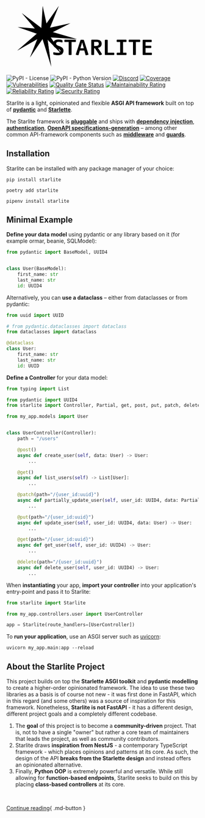 <h1>
  <!-- Generator: Adobe Illustrator 26.0.2, SVG Export Plug-In . SVG Version: 6.00 Build 0)  -->
  <svg version="1.1"
    id="starlite-hero"
    xmlns="http://www.w3.org/2000/svg"
    xmlns:xlink="http://www.w3.org/1999/xlink" x="0px" y="0px" viewBox="0 0 1280 408.3" style="enable-background:new 0 0 1280 408.3;" xml:space="preserve">
    <g id="starlite-icon">
      <polygon class="st0" points="241.4,0 273.9,148.2 426.3,115 281.5,188.1 374.1,326.5 252.8,202.8 156.8,342.1 217.7,189.6
      74.8,140.3 232.1,153.6   "/>
      <polygon class="st1" points="244.2,38.4 269.2,152.5 386.6,127 275.1,183.3 346.3,289.8 253,194.6 179,301.9 225.9,184.4
      115.9,146.5 237,156.7   "/>
      <polygon class="st0" points="349.1,0.3 281.7,165.8 470.4,220.2 272.1,207.9 298.8,403.6 235.3,204.1 71.4,297 211.3,176.8
      102.5,47.8 241.1,153.1   "/>
      <polygon class="st1" points="325.4,50.8 277.5,168.6 411.8,207.2 270.6,198.5 289.7,337.7 244.5,195.8 127.9,261.9 227.4,176.4
      150,84.6 248.6,159.5   "/>
      <polygon class="st2" points="247.4,111.3 259.3,165.6 315.2,153.5 262.1,180.2 296,231 251.6,185.6 216.4,236.7 238.7,180.8
      186.4,162.7 244,167.6   "/>
      <polygon class="st3" points="286.1,117.2 263.3,173.2 327.2,191.6 260,187.5 269.1,253.8 247.6,186.2 192,217.7 239.4,177
      202.6,133.2 249.5,168.9   "/>
    </g>
    <g id="starlite-text">
      <path class="st4" d="M344.2,327.3c-13.4,0-23.4-2-29.5-3.9l-2.5-2.6v-11.8l2.6-1.6c7,1.8,19.7,3.7,29.4,3.7
      c8.6,0,15.8-3.8,15.8-12.3c0-19.6-49.1-11.7-49.1-46.5c0-20,15.3-29.5,35.5-29.5c11.3,0,19.3,2,25.1,4.2l2.3,2.3v11l-2.6,2.2
      c-6-1.9-16.2-3.7-24.5-3.7c-8.8,0-15.6,3.1-15.6,11.5c0,20,49.2,12.6,49.2,46.3C380.3,317.5,365.2,327.3,344.2,327.3z"/>
      <path class="st4" d="M460.3,239.6H434v83.4l-2.5,2.5h-14.2l-2.5-2.5v-83.4h-26.2l-2.6-2.5v-10.2l2.6-2.5h71.6l2.6,2.5v10.2
      L460.3,239.6z"/>
      <path class="st4" d="M518.9,296h-29.8l-8.6,29.5l-3.4,1.8l-13.3-2.9l-1.6-3.2l31-94.2l2.5-2.5h18l2.6,2.6l30.1,94l-1.6,3.1
      l-14.5,3.2l-3.2-1.8L518.9,296z M492.9,281h22.6l-11-38.9L492.9,281z"/>
      <path class="st4" d="M635.4,322.6l-13,4.7l-3.5-1.5L590,281.1h-5.7v41.9l-2.5,2.5h-14l-2.6-2.5v-96.1l2.6-2.5h33.5
      c22.2,0,33.2,8.9,33.2,26.9c0,16.5-12.1,25.4-25.1,27l27.2,40.8L635.4,322.6z M600.9,239h-16.7v26.9h9.9c9.9,0,21.2-2.2,21.2-13.6
      C615.4,242.7,612.5,239,600.9,239z"/>
      <path class="st4" d="M716.1,325.6h-57.9l-2.5-2.5v-96.1l2.5-2.5h14l2.6,2.5v83.4h41.2l2.6,2.5v10.2L716.1,325.6z"/>
      <path class="st4" d="M757.6,239.6H737l-2.5-2.5v-10.2l2.5-2.5h60.5l2.5,2.5v10.2l-2.5,2.5h-20.7v70.7h20.7l2.5,2.5v10.2l-2.5,2.5
      H737l-2.5-2.5v-10.2l2.5-2.5h20.6V239.6z"/>
      <path class="st4" d="M888.6,239.6h-26.3v83.4l-2.5,2.5h-14.2l-2.5-2.5v-83.4H817l-2.6-2.5v-10.2l2.6-2.5h71.6l2.6,2.5v10.2
      L888.6,239.6z"/>
      <path class="st4" d="M966.5,325.6h-56.3l-2.6-2.5v-96.1l2.6-2.5h55.1l2.5,2.5v10.2l-2.5,2.5h-38.6v24.5h35.8l2.5,2.6v10.1l-2.5,2.5
      h-35.8v31h39.7l2.6,2.5v10.2L966.5,325.6z"/>
    </g>
  </svg>
</h1>

![PyPI - License](https://img.shields.io/pypi/l/starlite?color=blue)
![PyPI - Python Version](https://img.shields.io/pypi/pyversions/starlite)
[![Discord](https://img.shields.io/discord/919193495116337154?color=blue&label=chat%20on%20discord&logo=discord)](https://discord.gg/X3FJqy8d2j)
[![Coverage](https://sonarcloud.io/api/project_badges/measure?project=Goldziher_starlite&metric=coverage)](https://sonarcloud.io/summary/new_code?id=Goldziher_starlite)
[![Vulnerabilities](https://sonarcloud.io/api/project_badges/measure?project=Goldziher_starlite&metric=vulnerabilities)](https://sonarcloud.io/summary/new_code?id=Goldziher_starlite)
[![Quality Gate Status](https://sonarcloud.io/api/project_badges/measure?project=Goldziher_starlite&metric=alert_status)](https://sonarcloud.io/summary/new_code?id=Goldziher_starlite)
[![Maintainability Rating](https://sonarcloud.io/api/project_badges/measure?project=Goldziher_starlite&metric=sqale_rating)](https://sonarcloud.io/summary/new_code?id=Goldziher_starlite)
[![Reliability Rating](https://sonarcloud.io/api/project_badges/measure?project=Goldziher_starlite&metric=reliability_rating)](https://sonarcloud.io/summary/new_code?id=Goldziher_starlite)
[![Security Rating](https://sonarcloud.io/api/project_badges/measure?project=Goldziher_starlite&metric=security_rating)](https://sonarcloud.io/summary/new_code?id=Goldziher_starlite)

Starlite is a light, opinionated and flexible **ASGI API framework** built on top
of **[pydantic](https://github.com/samuelcolvin/pydantic)** and **[Starlette](https://github.com/encode/starlette)**.

The Starlite framework is **[pluggable](usage/10-plugins.md)** and ships with **[dependency injection](usage/6-dependency-injection.md)**, **[authentication](usage/8-authentication.md)**, **[OpenAPI specifications-generation](usage/12-openapi.md)** – among other common API-framework components such as **[middleware](usage/7-middleware.md)** and **[guards](usage/9-guards.md)**.

## Installation

Starlite can be installed with any package manager of your choice:

```shell
pip install starlite
```

```shell
poetry add starlite
```

```shell
pipenv install starlite
```

## Minimal Example

**Define your data model** using pydantic or any library based on it (for example ormar, beanie, SQLModel):

```python title="my_app/models/user.py"
from pydantic import BaseModel, UUID4


class User(BaseModel):
    first_name: str
    last_name: str
    id: UUID4
```

Alternatively, you can **use a dataclass** – either from dataclasses or from pydantic:

```python title="my_app/models/user.py"
from uuid import UUID

# from pydantic.dataclasses import dataclass
from dataclasses import dataclass

@dataclass
class User:
    first_name: str
    last_name: str
    id: UUID
```

**Define a Controller** for your data model:

```python title="my_app/controllers/user.py"
from typing import List

from pydantic import UUID4
from starlite import Controller, Partial, get, post, put, patch, delete

from my_app.models import User


class UserController(Controller):
    path = "/users"

    @post()
    async def create_user(self, data: User) -> User:
        ...

    @get()
    async def list_users(self) -> List[User]:
        ...

    @patch(path="/{user_id:uuid}")
    async def partially_update_user(self, user_id: UUID4, data: Partial[User]) -> User:
        ...

    @put(path="/{user_id:uuid}")
    async def update_user(self, user_id: UUID4, data: User) -> User:
        ...

    @get(path="/{user_id:uuid}")
    async def get_user(self, user_id: UUID4) -> User:
        ...

    @delete(path="/{user_id:uuid}")
    async def delete_user(self, user_id: UUID4) -> User:
        ...
```

When **instantiating** your app, **import your controller** into your application's entry-point and pass it to Starlite:

```python title="my_app/main.py"
from starlite import Starlite

from my_app.controllers.user import UserController

app = Starlite(route_handlers=[UserController])
```

To **run your application**, use an ASGI server such as [uvicorn](https://www.uvicorn.org/):

```shell
uvicorn my_app.main:app --reload
```

## About the Starlite Project

This project builds on top the **Starlette ASGI toolkit** and **pydantic modelling** to create a higher-order opinionated
framework. The idea to use these two libraries as a basis is of course not new - it was first done in FastAPI, which in
this regard (and some others) was a source of inspiration for this framework. Nonetheless, **Starlite is not FastAPI** - it
has a different design, different project goals and a completely different codebase.

1. The **goal** of this project is to become a **community-driven** project. That is, not to have a single "owner" but rather a
   core team of maintainers that leads the project, as well as community contributors.
2. Starlite draws **inspiration from NestJS** - a contemporary TypeScript framework - which places opinions and patterns at
   its core. As such, the design of the API **breaks from the Starlette design** and instead offers an opinionated
   alternative.
3. Finally, **Python OOP** is extremely powerful and versatile. While still allowing for **function-based endpoints**, Starlite
   seeks to build on this by placing **class-based controllers** at its core.

<br />

[Continue reading](usage/0-the-starlite-app.md){ .md-button }

<br />
